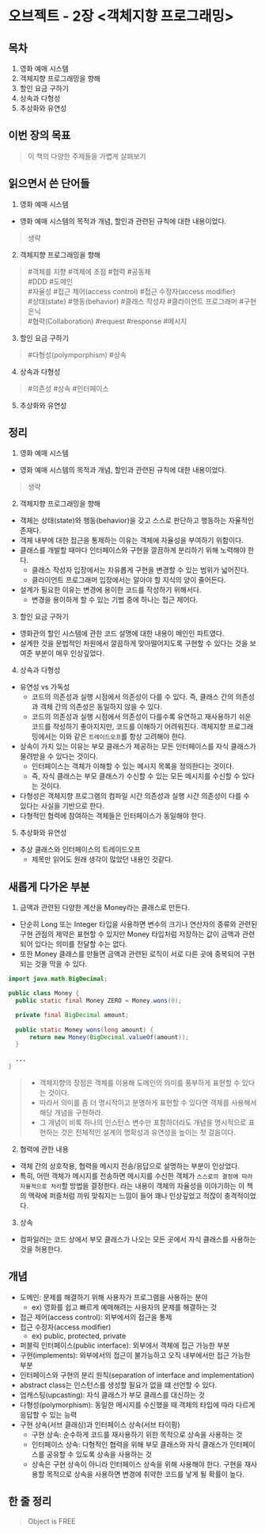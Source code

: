 # 오브젝트 - 2장 <객체지향 프로그래밍>

## 목차
1. 영화 예매 시스템
2. 객체지향 프로그래밍을 향해
3. 할인 요금 구하기
4. 상속과 다형성
5. 추상화와 유연성

## 이번 장의 목표
> 이 책의 다양한 주제들을 가볍게 살펴보기

## 읽으면서 쓴 단어들
1. 영화 예매 시스템
- 영화 예매 시스템의 목적과 개념, 할인과 관련된 규칙에 대한 내용이었다.
> 생략

2. 객체지향 프로그래밍을 향해
> #객체를 지향 #객체에 초점 #협력 #공동체  
> #DDD #도메인  
> #자율성 #접근 제어(access control) #접근 수정자(access modifier)  
> #상태(state) #행동(behavior)
> #클래스 작성자 #클라이언트 프로그래머 #구현 은닉  
> #협력(Collaboration) #request #response #메시지

3. 할인 요금 구하기
> #다형성(polymporphism) #상속

4. 상속과 다형성
> #의존성 #상속 #인터페이스

5. 추상화와 유연성
>



## 정리
1. 영화 예매 시스템
- 영화 예매 시스템의 목적과 개념, 할인과 관련된 규칙에 대한 내용이었다.
> 생략

2. 객체지향 프로그래밍을 향해
- 객체는 상태(state)와 행동(behavior)을 갖고 스스로 판단하고 행동하는 자율적인 존재다.
- 객체 내부에 대한 접근을 통제하는 이유는 객체에 자율성을 부여하기 위함이다.
- 클래스를 개발할 때마다 인터페이스와 구현을 깔끔하게 분리하기 위해 노력해야 한다.
  - 클래스 작성자 입장에서는 자유롭게 구현을 변경할 수 있는 범위가 넓어진다.
  - 클라이언트 프로그래머 입장에서는 알아야 할 지식의 양이 줄어든다.
- 설계가 필요한 이유는 변경에 용이한 코드를 작성하기 위해서다.
  - 변경을 용이하게 할 수 있는 기법 중에 하나는 접근 제어다.

3. 할인 요금 구하기
- 영화관의 할인 시스템에 관한 코드 설명에 대한 내용이 메인인 파트였다.
- 설계한 것을 문법적인 차원에서 깔끔하게 맞아떨어지도록 구현할 수 있다는 것을 보여준 부분이 매우 인상깊었다. 

4. 상속과 다형성
- 유연성 vs 가독성
  - 코드의 의존성과 실행 시점에서 의존성이 다를 수 있다. 즉, 클래스 간의 의존성과 객체 간의 의존성은 동일하지 않을 수 있다.
  - 코드의 의존성과 실행 시점에서 의존성이 다를수록 유연하고 재사용하기 쉬운 코드를 작성하기 좋아지지만, 코드를 이해하기 어려워진다. 객체지향 프로그래밍에서는 이와 같은 `트레이드오프`를 항상 고려해야 한다.
- 상속이 가치 있는 이유는 부모 클래스가 제공하는 모든 인터페이스를 자식 클래스가 물려받을 수 있다는 것이다.
  - 인터페이스는 객체가 이해할 수 있는 메시지 목록을 정의한다는 것이다.
  - 즉, 자식 클래스는 부모 클래스가 수신할 수 있는 모든 메시지를 수신할 수 있다는 것이다.
- 다형성은 객체지향 프로그램의 컴파일 시간 의존성과 실행 시간 의존성이 다를 수 있다는 사실을 기반으로 한다.
- 다형적인 협력에 참여하는 객체들은 인터페이스가 동일해야 한다.

5. 추상화와 유연성
- 추상 클래스와 인터페이스의 트레이드오프
  - 제목만 읽어도 원래 생각이 많았던 내용인 것같다.


## 새롭게 다가온 부분
1. 금액과 관련된 다양한 계산을 Money라는 클래스로 만든다.
- 단순히 Long 또는 Integer 타입을 사용하면 변수의 크기나 연산자의 종류와 관련된 구현 관점의 제약은 표현할 수 있지만 Money 타입처럼 저장하는 값이 금액과 관련되어 있다는 의미를 전달할 수는 없다.
- 또한 Money 클래스를 만들면 금액과 관련된 로직이 서로 다른 곳에 중복되어 구현되는 것을 막을 수 있다.

```java
import java.math.BigDecimal;

public class Money {
  public static final Money ZERO = Money.wons(0);

  private final BigDecimal amount;
  
  public static Money wons(long amount) {
      return new Money(BigDecimal.valueOf(amount));
  }
  
  ...
}
```
> - 객체지향의 장점은 객체를 이용해 도메인의 의미를 풍부하게 표현할 수 있다는 것이다.  
> - 따라서 의미를 좀 더 명시적이고 분명하게 표현할 수 있다면 객체를 사용해서 해당 개념을 구현하라.
> - 그 개념이 비록 하나의 인스턴스 변수만 포함하더라도 개념을 명시적으로 표현하는 것은 전체적인 설계의 명확성과 유연성을 높이는 첫 걸음이다.

2. 협력에 관한 내용
- 객체 간의 상호작용, 협력을 메시지 전송/응답으로 설명하는 부분이 인상었다.
- 특히, 어떤 객체가 메시지를 전송하면 메시지를 수신한 객체가 `스스로의 결정에 따라 자율적으로 처리`할 방법을 결정한다. 라는 내용이 객체의 자율성을 이야기하는 이 책의 맥락에 퍼즐처럼 끼워 맞춰지는 느낌이 들어 꽤나 인상깊었고 적잖이 충격적이었다.

3. 상속
- 컴파일러는 코드 상에서 부모 클래스가 나오는 모든 곳에서 자식 클래스를 사용하는 것을 허용한다.


## 개념
- 도메인: 문제를 해결하기 위해 사용자가 프로그램을 사용하는 분야
  - ex) 영화를 쉽고 빠르게 예매해려는 사용자의 문제를 해결하는 것
- 접근 제어(access control): 외부에서의 접근을 통제
- 접근 수정자(access modifier)
  - ex) public, protected, private
- 퍼블릭 인터페이스(public interface): 외부에서 객체에 접근 가능한 부분
- 구현(implements): 외부에서의 접근이 불가능하고 오직 내부에서만 접근 가능한 부분
- 인터페이스와 구현의 분리 원칙(separation of interface and implementation)
- abstract class는 인스턴스를 생성할 필요가 없을 떄 선언할 수 있다.
- 업캐스팅(upcasting): 자식 클래스가 부모 클래스를 대신하는 것
- 다형성(polymorphism): 동일한 메시지를 수신했을 때 객체의 타입에 따라 다르게 응답할 수 있는 능력
- 구현 상속(서브 클래싱)과 인터페이스 상속(서브 타이핑)
  - 구현 상속: 순수하게 코드를 재사용하기 위한 목적으로 상속을 사용하는 것
  - 인터페이스 상속: 다형적인 협력을 위해 부모 클래스와 자식 클래스가 인터페이스를 공유할 수 있도록 상속을 사용하는 것
  - 상속은 구현 상속이 아니라 인터페이스 상속을 위해 사용해야 한다. 구현을 재사용할 목적으로 상속을 사용하면 변경에 취약한 코드를 낳게 될 확률이 높다.

## 한 줄 정리
> Object is FREE